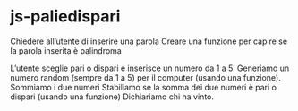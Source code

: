 # js-paliedispari

<!-- Palidroma -->


Chiedere all’utente di inserire una parola
Creare una funzione per capire se la parola inserita è palindroma
<!-- 
- creo una variabile dove faccio inserire al utente una parola 
- creo una funzione dove inverto la parola inserita dal Utente
-  se la parola inserita dall'utente (parolaUtente) e la sua versione al contrario        
  (parolaAlContrario) sono UGUALI,
  ALLORA la parola è palindroma
   ALTRIMENTI no
- 
-->

<!-- Pari e Dispari -->
L’utente sceglie pari o dispari e inserisce un numero da 1 a 5.
Generiamo un numero random (sempre da 1 a 5) per il computer (usando una funzione).
Sommiamo i due numeri Stabiliamo se la somma dei due numeri è pari o dispari (usando una funzione)
Dichiariamo chi ha vinto.


<!-- workflow -->

<!-- 
- creo una variabile dove faccio scegliere al utente pari o dispari 
- faccio inserire un numero da 1 a 5
- creo una function che genera un numero randomico da 1 a 5
- creo una funzione che controlla se il numero ricevuto e pari o dispari

--->